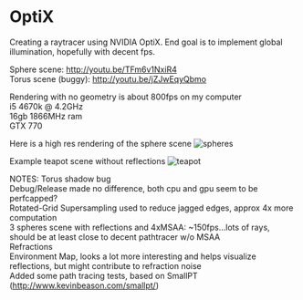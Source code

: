 # OptiX

Creating a raytracer using NVIDIA OptiX.  End goal is to implement global illumination, hopefully with decent fps.

Sphere scene: http://youtu.be/TFm6v1NxiR4  
Torus scene (buggy): http://youtu.be/jZJwEqyQbmo

Rendering with no geometry is about 800fps on my computer  
i5 4670k @ 4.2GHz  
16gb 1866MHz ram  
GTX 770

Here is a high res rendering of the sphere scene
![spheres](https://raw.github.com/jkevin1/OptiX/master/spheres.png)

Example teapot scene without reflections
![teapot](https://raw.github.com/jkevin1/OptiX/master/flat.png)

NOTES:
Torus shadow bug  
Debug/Release made no difference, both cpu and gpu seem to be perfcapped?  
Rotated-Grid Supersampling used to reduce jagged edges, approx 4x more computation  
3 spheres scene with reflections and 4xMSAA: ~150fps...lots of rays, should be at least close to decent pathtracer w/o MSAA  
Refractions  
Environment Map, looks a lot more interesting and helps visualize reflections, but might contribute to refraction noise  
Added some path tracing tests, based on SmallPT (http://www.kevinbeason.com/smallpt/)
